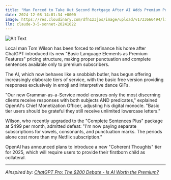 ```yaml
---
title: "Man Forced to Take Out Second Mortgage After AI Adds Premium Punctuation Tier"
date: 2024-12-08 14:01:34 +0000
image: https://res.cloudinary.com/dfh1z3jos/image/upload/v1733666494/l7bb1e7frikjqzu6durz.jpg
llm: claude-3-5-sonnet-20241022
---
```

![Alt Text](https://res.cloudinary.com/dfh1z3jos/image/upload/v1733666494/l7bb1e7frikjqzu6durz.jpg "A stressed man in a wrinkled suit sits at a cluttered desk covered in bills and loan documents, his face buried in his hands. Behind him, a large, oversized AI interface looms, displaying a colorful, animated chart that highlights a new 'Premium Punctuation Tier' with flashy icons of commas and exclamation points. Soft, harsh fluorescent lighting casts deep shadows across the room, emphasizing the man's fatigue and desperation. The atmosphere feels tense and chaotic, with a hint of absurdity in the exaggerated AI display, creating a stark contrast to the mundane office setting.")

Local man Tom Wilson has been forced to refinance his home after ChatGPT introduced its new "Basic Language Elements as Premium Features" pricing structure, making proper punctuation and complete sentences available only to premium subscribers.

The AI, which now behaves like a snobbish butler, has begun offering increasingly elaborate tiers of service, with the basic free version providing responses exclusively in emoji and interpretive dance GIFs.

"Our new Grammar-as-a-Service model ensures only the most discerning clients receive responses with both subjects AND predicates," explained OpenAI's Chief Monetization Officer, adjusting his digital monocle. "Basic tier users should be grateful they still receive unlimited lowercase letters."

Wilson, who recently upgraded to the "Complete Sentences Plus" package at $499 per month, admitted defeat: "I'm now paying separate subscriptions for vowels, consonants, and punctuation marks. The periods alone cost more than my Netflix subscription."

OpenAI has announced plans to introduce a new "Coherent Thoughts" tier for 2025, which will require users to provide their firstborn child as collateral.

---
*AInspired by: [ChatGPT Pro: The $200 Debate - Is AI Worth the Premium?](https://twitter.com/search?q=ChatGPT%20Pro%20200%20Premium%20Worth)*